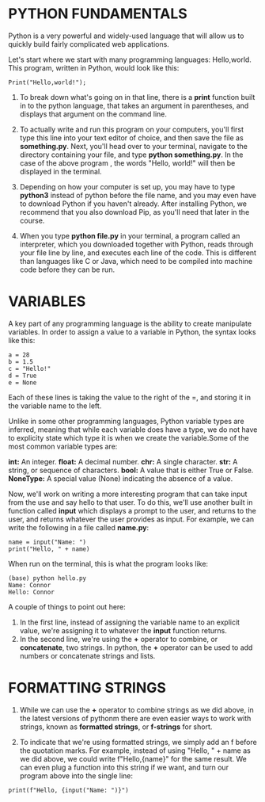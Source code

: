 # **PYTHON FUNDAMENTALS**

Python is a very powerful and widely-used language that will allow us to quickly build fairly complicated web applications.

Let's start where we start with many programming languages: Hello,world. This program, written in Python, would look like this:

```
Print("Hello,world!");
```

1. To break down what's going on in that line, there is a **print** function built in to the python language, that takes an argument in parentheses, and displays that argument on the command line.
2. To actually write and run this program on your computers, you'll first type this line into your text editor of choice, and then save the file as **something.py**. Next, you'll head over to your terminal, navigate to the directory containing your file, and type **python something.py**. In the case of the above program , the words "Hello, world!" will then be displayed in the terminal.

3. Depending on how your computer is set up, you may have to type **python3** instead of python before the file name, and you may even have to download Python if you haven't already. After installing Python, we recommend that you also download Pip, as you'll need that later in the course.
4. When you type **python file.py** in your terminal, a program called an interpreter, which you downloaded together with Python, reads through your file line by line, and executes each line of the code. This is different than languages like C or Java, which need to be compiled into machine code before they can be run.

# **VARIABLES**

A key part of any programming language is the ability to create manipulate variables. In order to assign a value to a variable in Python, the syntax looks like this:

```
a = 28
b = 1.5
c = "Hello!"
d = True
e = None
```

Each of these lines is taking the value to the right of the =, and storing it in the variable name to the left.

Unlike in some other programming languages, Python variable types are inferred, meaning that while each variable does have a type, we do not have to explicity state which type it is when we create the variable.Some of the most common variable types are:

**int:** An integer.
**float:** A decimal number.
**chr:** A single character.
**str:** A string, or sequence of characters.
**bool:** A value that is either True or False.
**NoneType:** A special value (None) indicating the absence of a value.

Now, we'll work on writing a more interesting program that can take input from the use and say hello to that user. To do this, we'll use another built in function called **input** which displays a prompt to the user, and returns to the user, and returns whatever the user provides as input. For example, we can write the following in a file called **name.py**:

```
name = input("Name: ")
print("Hello, " + name)

```

When run on the terminal, this is what the program looks like:

```
(base) python hello.py
Name: Connor
Hello: Connor
```

A couple of things to point out here:

1. In the first line, instead of assigning the variable name to an explicit value, we're assigning it to whatever the **input** function returns.
2. In the second line, we're using the **+** operator to combine, or **concatenate**, two strings. In python, the **+** operator can be used to add numbers or concatenate strings and lists.

# **FORMATTING STRINGS**

1. While we can use the **+** operator to combine strings as we did above, in the latest versions of pythonm there are even easier ways to work with strings, known as **formatted strings**, or **f-strings** for short.

2. To indicate that we're using formatted strings, we simply add an f before the quotation marks. For example, instead of using "Hello, " + name as we did above, we could write f"Hello,{name}" for the same result. We can even plug a function into this string if we want, and turn our program above into the single line:

```
print(f"Hello, {input("Name: ")}")
```
